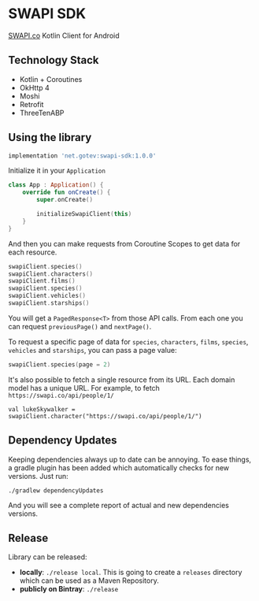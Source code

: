 # SWAPI SDK
[SWAPI.co](https://swapi.co/) Kotlin Client for Android

## Technology Stack
- Kotlin + Coroutines
- OkHttp 4
- Moshi
- Retrofit
- ThreeTenABP

## Using the library
```groovy
implementation 'net.gotev:swapi-sdk:1.0.0'
```

Initialize it in your `Application`

```kotlin
class App : Application() {
    override fun onCreate() {
        super.onCreate()

        initializeSwapiClient(this)
    }
}
```

And then you can make requests from Coroutine Scopes to get data for each resource.

```kotlin
swapiClient.species()
swapiClient.characters()
swapiClient.films()
swapiClient.species()
swapiClient.vehicles()
swapiClient.starships()
```

You will get a `PagedResponse<T>` from those API calls. From each one you can request `previousPage()` and `nextPage()`.

To request a specific page of data for `species`, `characters`, `films`, `species`, `vehicles` and `starships`, you can pass a page value:

```kotlin
swapiClient.species(page = 2)
```

It's also possible to fetch a single resource from its URL. Each domain model has a unique URL. For example, to fetch `https://swapi.co/api/people/1/`

```
val lukeSkywalker = swapiClient.character("https://swapi.co/api/people/1/")
```

## Dependency Updates
Keeping dependencies always up to date can be annoying. To ease things, a gradle plugin has been added which automatically checks for new versions. Just run:

```
./gradlew dependencyUpdates
```

And you will see a complete report of actual and new dependencies versions.

## Release
Library can be released:
- **locally**: `./release local`. This is going to create a `releases` directory which can be used as a Maven Repository.
- **publicly on Bintray**: `./release`
